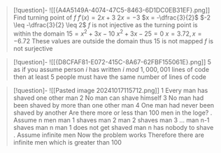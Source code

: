 
> [!question]- ![[{A4A5149A-4074-47C5-8463-6D1DC0EB31EF}.png]]
> Find turning point of $f$
> $f'(x) = 2x + 3$
> $2x = -3$
> $x = -\dfrac{3}{2}$
> $-2 \leq -\dfrac{3}{2} \leq 2$
> $f$ is not injective as the turning point is within the domain
> $15 = x^2 + 3x - 10$
> $x^2 + 3x - 25 = 0$
> $x = 3.72, x = -6.72$
> These values are outside the domain thus $15$ is not mapped
> $f$ is not surjective

>[!question]- ![[{D8CFAF81-E072-415C-8A67-62FBF155061E}.png]]
>5 as if you assume person $i$ has written $i \ mod \ 1,000,001$ lines of code then at least 5 people must have the same number of lines of code

> [!question]- ![[Pasted image 20241017115712.png]]
 1 Every man has shaved one other man
 2 No man can shave himself
 3 No man had been shaved by more than one other man
 4 One man had never been shaved by another
Are there more or less than 100 men in the loge?
.
Assume n men
man 1 shaves man 2
man 2 shaves man 3
...
man n-1 shaves man n
man 1 does not get shaved
man n has nobody to shave
.
Assume infinite men
Now the problem works
Therefore there are infinite men which is greater than 100
